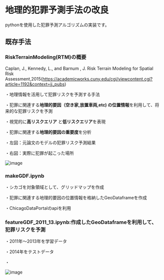 # 地理的犯罪予測手法の改良
pythonを使用した犯罪予測アルゴリズムの実装です。  




## 既存手法
### RiskTerrainModeling(RTM)の概要
Caplan, J., Kennedy, L., and Barnum , J.  Risk Terrain Modeling for Spatial Risk Assessment,2015(https://academicworks.cuny.edu/cgi/viewcontent.cgi?article=1192&context=jj_pubs)

・地理情報を活用して犯罪リスクを予測する手法

・犯罪に関連する**地理的要因（空き家,放置車両,etc) の位置情報**を利用して、将来的な犯罪リスクを予測

・視覚的に**高リスクエリア** と**低リスクエリア**を表現

・犯罪に関連する**地理的要因の重要度**を分析

・左図：元論文のモデルの犯罪リスク予測結果

・右図：実際に犯罪が起こった場所


![image](https://github.com/user-attachments/assets/7832af67-ed6b-4c4c-8559-56ff89e68947)




### makeGDF.ipynb
・シカゴを対象領域として、グリッドマップを作成

・犯罪に関連する地理的要因の位置情報を格納したGeoDataframeを作成

・ChicagoDataPortalのapiを利用

### featureGDF_2011_13.ipynb:作成したGeoDataframeを利用して、犯罪リスクを予測

・2011年～2013年を学習データ

・2014年をテストデータ

・

![image](https://github.com/user-attachments/assets/c52a46a5-e55e-462f-9f6b-8b37da56a861)
